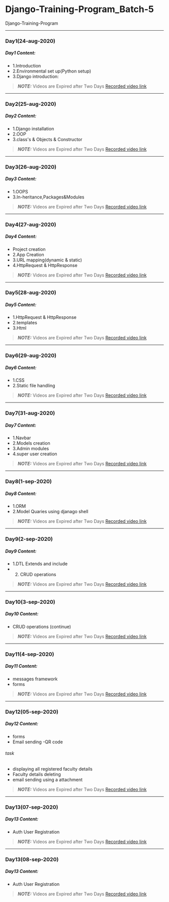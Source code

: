 # Django-Training-Program_Batch-5
Django-Training-Program
_____
### Day1(24-aug-2020)
##### Day1 Content:

- 1.Introduction 
- 2.Environmental set up(Python setup)
- 3.Django introduction:

> **_NOTE:_** Videos are Expired after Two Days
[Recorded video link](https://transcripts.gotomeeting.com/#/s/0f130d5ea2a5968cf4f4ef0d0852562fd917ec835045a68c7becf549b02c8f0d)

_____
### Day2(25-aug-2020)
##### Day2 Content:

- 1.Django installation
- 2.OOP
- 3.class's & Objects & Constructor

> **_NOTE:_** Videos are Expired after Two Days
[Recorded video link](https://transcripts.gotomeeting.com/#/s/ddb4eea41220400ac23b77053b1b5561d08917f5a2decf0b64fc4e714141d508)

_____
### Day3(26-aug-2020)
##### Day3 Content:

- 1.OOPS
- 3.In-heritance,Packages&Modules

> **_NOTE:_** Videos are Expired after Two Days
[Recorded video link](https://transcripts.gotomeeting.com/#/s/635d9c774eccbacb5271eb9fcfd07b069cb61654231ade216203dfb66386dcc7)

_____
### Day4(27-aug-2020)
##### Day4 Content:

- Project creation
- 2.App Creation 
- 3.URL mapping(dynamic & static)
- 4.HttpRequest & HttpResponse

> **_NOTE:_** Videos are Expired after Two Days
[Recorded video link](https://transcripts.gotomeeting.com/#/s/1a98a821a62fb0588e33bf99f5d40f21f433f56a3d1762836895633cca594fcd)

_____
### Day5(28-aug-2020)
##### Day5 Content:

- 1.HttpRequest & HttpResponse
- 2.templates
- 3.Html

> **_NOTE:_** Videos are Expired after Two Days
[Recorded video link](https://transcripts.gotomeeting.com/#/s/1f190d7eb1a8365f8e7a73598e36bf9da1e46e50625d1b3083f9a6758d037b7d)

_____
### Day6(29-aug-2020)
##### Day6 Content:

- 1.CSS
- 2.Static file handling

> **_NOTE:_** Videos are Expired after Two Days
[Recorded video link](https://transcripts.gotomeeting.com/#/s/92eb3a1621152d6aa2f5b40f8cc356b04a611ebe4e96cf367b4bd9bef2e4a2c9)

_____
### Day7(31-aug-2020)
##### Day7 Content:

- 1.Navbar
- 2.Models creation
- 3.Admin modules
- 4.super user creation

> **_NOTE:_** Videos are Expired after Two Days
[Recorded video link](https://transcripts.gotomeeting.com/#/s/d824a55eddec4211cbc9427374538b4d6e5453d925ea985d9cb308615f3ccce9)

_____
### Day8(1-sep-2020)
##### Day8 Content:

- 1.ORM
- 2.Model Quaries using djanago shell

> **_NOTE:_** Videos are Expired after Two Days
[Recorded video link](https://transcripts.gotomeeting.com/#/s/bd81b531c6b5526d819127d82b335737384fbf91ed4caf25a59b9f50a5de18d6)


_____
### Day9(2-sep-2020)
##### Day9 Content:

- 1.DTL Extends and include
- 2. CRUD operations

> **_NOTE:_** Videos are Expired after Two Days
[Recorded video link](https://transcripts.gotomeeting.com/#/s/9720ccd8c36344f2d4273b81c1a41e6b71d933e1a212e82fecb134608a915809)

_____
### Day10(3-sep-2020)
##### Day10 Content:
- CRUD operations (continue)
> **_NOTE:_** Videos are Expired after Two Days
[Recorded video link](https://transcripts.gotomeeting.com/#/s/f82c8775a7c0bd7e5abf0974d7d725a83e82bb04a6310083de0626f994277a9e)

_____
### Day11(4-sep-2020)
##### Day11 Content:
- messages framework
- forms
> **_NOTE:_** Videos are Expired after Two Days
[Recorded video link](https://transcripts.gotomeeting.com/#/s/9fb72bdf49b957c1c4b0974cf574f3077735d83e3b7cecf43bba53fb8de38854)

______
### Day12(05-sep-2020)
##### Day12 Content:
- forms
- Email sending
-QR code

###### task
- displaying all registered faculty details 
- Faculty details deleting 
- email sending using a attachment
> **_NOTE:_** Videos are Expired after Two Days
[Recorded video link](https://transcripts.gotomeeting.com/#/s/94f5397de2d75cd687a8258f14ff5a4b790fb6bb2b21a5c20e1fdd408bfab3cf)

______
### Day13(07-sep-2020)
##### Day13 Content:
- Auth User Registration
> **_NOTE:_** Videos are Expired after Two Days
[Recorded video link](https://transcripts.gotomeeting.com/#/s/19be83ab667006abd865d6f8fda9412d46aefadd417cc59fa383782475c2c99c)

______
### Day13(08-sep-2020)
##### Day13 Content:
- Auth User Registration
> **_NOTE:_** Videos are Expired after Two Days
[Recorded video link](https://transcripts.gotomeeting.com/#/s/3da658cc245c723301d6db6dfb7126aafdd15d648e66873efc8c02c9868c17da)
